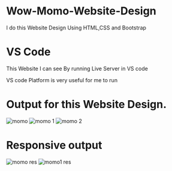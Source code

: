 # Wow-Momo-Website-Design
I do this Website Design Using HTML,CSS and Bootstrap

# VS Code 
This Website I can see By running Live Server in VS code

VS code Platform is very useful for me to run  

# Output for this Website Design.
![momo](https://github.com/Rajeswari-28/Wow-Momo-Website-Design/assets/128280511/18bccd21-e14c-4e51-9f51-456a908467a7)
![momo 1](https://github.com/Rajeswari-28/Wow-Momo-Website-Design/assets/128280511/fca5935a-0682-42c2-9b0c-a1cfe9546c7f)
![momo 2](https://github.com/Rajeswari-28/Wow-Momo-Website-Design/assets/128280511/7d65cd0c-d853-409b-bbd1-497b7b7f6a17)

# Responsive output
![momo res](https://github.com/Rajeswari-28/Wow-Momo-Website-Design/assets/128280511/6b886dee-4cea-4b15-9922-8cc15d84213a)
![momo1 res](https://github.com/Rajeswari-28/Wow-Momo-Website-Design/assets/128280511/5950277c-fc15-4d0d-9c74-c9a3740ece9c)




